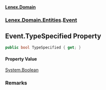 #### [Lenex.Domain](index.md 'index')
### [Lenex.Domain.Entities](Lenex.Domain.Entities.md 'Lenex.Domain.Entities').[Event](Lenex.Domain.Entities.Event.md 'Lenex.Domain.Entities.Event')

## Event.TypeSpecified Property

```csharp
public bool TypeSpecified { get; }
```

#### Property Value
[System.Boolean](https://docs.microsoft.com/en-us/dotnet/api/System.Boolean 'System.Boolean')

### Remarks